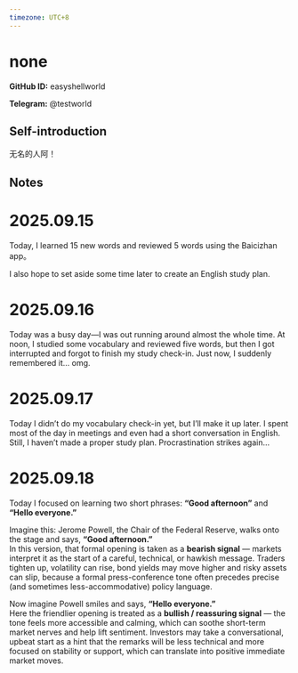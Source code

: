 ```yaml
---
timezone: UTC+8
---
```


# none

**GitHub ID:** easyshellworld

**Telegram:** @testworld

## Self-introduction

无名的人阿！

## Notes
<!-- Content_START -->
# 2025.09.15
<!-- DAILY_CHECKIN_2025-09-15_START -->
Today, I learned 15 new words and reviewed 5 words using the Baicizhan app。

I also hope to set aside some time later to create an English study plan.
<!-- DAILY_CHECKIN_2025-09-15_END -->


# 2025.09.16
<!-- DAILY_CHECKIN_2025-09-16_START -->
Today was a busy day—I was out running around almost the whole time. At noon, I studied some vocabulary and reviewed five words, but then I got interrupted and forgot to finish my study check-in. Just now, I suddenly remembered it… omg.
<!-- DAILY_CHECKIN_2025-09-16_END -->


# 2025.09.17
<!-- DAILY_CHECKIN_2025-09-17_START -->
Today I didn’t do my vocabulary check-in yet, but I’ll make it up later. I spent most of the day in meetings and even had a short conversation in English. Still, I haven’t made a proper study plan. Procrastination strikes again…
<!-- DAILY_CHECKIN_2025-09-17_END -->


# 2025.09.18
<!-- DAILY_CHECKIN_2025-09-18_START -->
Today I focused on learning two short phrases: **“Good afternoon”** and **“Hello everyone.”**

Imagine this: Jerome Powell, the Chair of the Federal Reserve, walks onto the stage and says, **“Good afternoon.”**  
In this version, that formal opening is taken as a **bearish signal** — markets interpret it as the start of a careful, technical, or hawkish message. Traders tighten up, volatility can rise, bond yields may move higher and risky assets can slip, because a formal press-conference tone often precedes precise (and sometimes less-accommodative) policy language.

Now imagine Powell smiles and says, **“Hello everyone.”**  
Here the friendlier opening is treated as a **bullish / reassuring signal** — the tone feels more accessible and calming, which can soothe short-term market nerves and help lift sentiment. Investors may take a conversational, upbeat start as a hint that the remarks will be less technical and more focused on stability or support, which can translate into positive immediate market moves.
<!-- DAILY_CHECKIN_2025-09-18_END -->
<!-- Content_END -->
